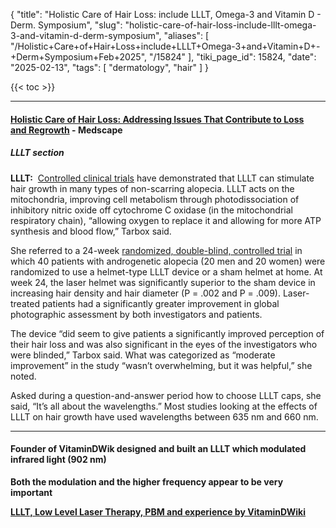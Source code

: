 {
    "title": "Holistic Care of Hair Loss: include LLLT, Omega-3 and  Vitamin D - Derm. Symposium",
    "slug": "holistic-care-of-hair-loss-include-lllt-omega-3-and-vitamin-d-derm-symposium",
    "aliases": [
        "/Holistic+Care+of+Hair+Loss+include+LLLT+Omega-3+and+Vitamin+D+-+Derm+Symposium+Feb+2025",
        "/15824"
    ],
    "tiki_page_id": 15824,
    "date": "2025-02-13",
    "tags": [
        "dermatology",
        "hair"
    ]
}


{{< toc >}}

---

#### [Holistic Care of Hair Loss: Addressing Issues That Contribute to Loss and Regrowth](https://www.medscape.com/viewarticle/holistic-care-hair-loss-addressing-issues-contribute-loss-2025a10002kk) - Medscape

##### LLLT section

 **LLLT:**  [Controlled clinical trials](https://pmc.ncbi.nlm.nih.gov/articles/PMC3944668/) have demonstrated that LLLT can stimulate hair growth in many types of non-scarring alopecia. LLLT acts on the mitochondria, improving cell metabolism through photodissociation of inhibitory nitric oxide off cytochrome C oxidase (in the mitochondrial respiratory chain), “allowing oxygen to replace it and allowing for more ATP synthesis and blood flow,” Tarbox said.

She referred to a 24-week [randomized, double-blind, controlled trial](https://pubmed.ncbi.nlm.nih.gov/30569416/) in which 40 patients with androgenetic alopecia (20 men and 20 women) were randomized to use a helmet-type LLLT device or a sham helmet at home. At week 24, the laser helmet was significantly superior to the sham device in increasing hair density and hair diameter (P = .002 and P = .009). Laser-treated patients had a significantly greater improvement in global photographic assessment by both investigators and patients.

The device “did seem to give patients a significantly improved perception of their hair loss and was also significant in the eyes of the investigators who were blinded,” Tarbox said. What was categorized as “moderate improvement” in the study “wasn’t overwhelming, but it was helpful,” she noted.

Asked during a question-and-answer period how to choose LLLT caps, she said, “It’s all about the wavelengths.” Most studies looking at the effects of LLLT on hair growth have used wavelengths between 635 nm and 660 nm.

---

#### Founder of VitaminDWik designed and built an LLLT which modulated infrared light (902 nm)

 **Both the modulation and the higher frequency appear to be very important** 

 **[LLLT, Low Level Laser Therapy, PBM and experience by VitaminDWiki](/posts/lllt-low-level-laser-therapy-pbm-and-experience-by-vitamindwiki)**
